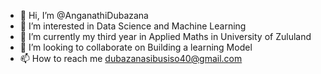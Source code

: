 - 👋 Hi, I’m @AnganathiDubazana
- 👀 I’m interested in Data Science and Machine Learning
- 🌱 I’m currently my third year in Applied Maths in University of Zululand
- 💞️ I’m looking to collaborate on Building a learning Model
- 📫 How to reach me dubazanasibusiso40@gmail.com

<!---
AnganathiDubazana/AnganathiDubazana is a ✨ special ✨ repository because its `README.md` (this file) appears on your GitHub profile.
You can click the Preview link to take a look at your changes.
--->
